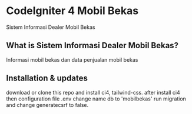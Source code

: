# CodeIgniter 4 Mobil Bekas

Sistem Informasi Dealer Mobil Bekas

## What is Sistem Informasi Dealer Mobil Bekas?

Informasi mobil bekas dan data penjualan mobil bekas

## Installation & updates

download or clone this repo and install ci4, tailwind-css. after install ci4 then configuration file .env change name db to 'mobilbekas' run migration and change generatecsrf to false.

